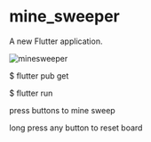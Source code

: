 # mine_sweeper
A new Flutter application.

![minesweeper](https://user-images.githubusercontent.com/8918999/100627340-e48e6380-334c-11eb-9410-aacc6f4a21e0.gif)

$ flutter pub get

$ flutter run

press buttons to mine sweep

long press any button to reset board


